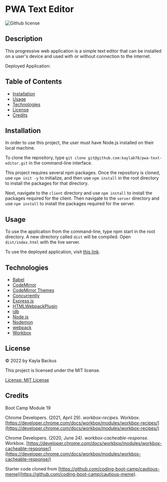# PWA Text Editor
![Github license](https://img.shields.io/badge/license-MIT-blue.svg)

## Description
This progressive web application is a simple text editor that can be installed on a user's device and used with or without connection to the internet.

Deployed Application: 

## Table of Contents
- [Installation](#installation)
- [Usage](#usage)
- [Technologies](#technologies)
- [License](#license)
- [Credits](#credits)

## Installation
In order to use this project, the user must have Node.js installed on their local machine.

To clone the repository, type `git clone git@github.com:kaylab78/pwa-text-editor.git` in the command-line interface.

This project requires several npm packages. Once the repository is cloned, use `npm init -y` to initialize, and then use `npm install` in the root directory to install the packages for that directory.

Next, navigate to the `client` directory and use `npm install` to install the packages required for the client. Then navigate to the `server` directory and use `npm install` to install the packages required for the server.

## Usage
To use the application from the command-line, type npm start in the root directory. A new directory called `dist` will be compiled. Open `dist/index.html` with the live server.

To use the deployed application, visit [this link](). 



## Technologies
- [Babel](https://www.npmjs.com/package/babel-loader)
- [CodeMirror](https://codemirror.net/)
- [CodeMirror Themes](https://www.npmjs.com/package/code-mirror-themes)
- [Concurrently](https://www.npmjs.com/package/concurrently)
- [Express.js](https://expressjs.com/)
- [HTMLWebpackPlugin](https://webpack.js.org/plugins/html-webpack-plugin/)
- [idb](https://www.npmjs.com/package/idb)
- [Node.js](https://nodejs.org/en/)
- [Nodemon](https://www.npmjs.com/package/nodemon)
- [webpack](https://webpack.js.org/)
- [Workbox](https://developer.chrome.com/docs/workbox/)

## License
&copy; 2022 by Kayla Backus

This project is licensed under the MIT license.

[License: MIT License](https://opensource.org/licenses/MIT)

## Credits
Boot Camp Module 19

Chrome Developers. (2021, April 29). *workbox-recipes.* Workbox. [https://developer.chrome.com/docs/workbox/modules/workbox-recipes/](https://developer.chrome.com/docs/workbox/modules/workbox-recipes/)

Chrome Developers. (2020, June 24). *workbox-cacheable-response.* Workbox. [https://developer.chrome.com/docs/workbox/modules/workbox-cacheable-response/](https://developer.chrome.com/docs/workbox/modules/workbox-cacheable-response/)

Starter code cloned from [https://github.com/coding-boot-camp/cautious-meme](https://github.com/coding-boot-camp/cautious-meme).